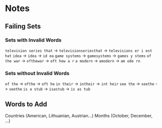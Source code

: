# Notes

## Failing Sets

### Sets with Invalid Words

`television series that` -> `televisionseriesthat` -> `televisions er i est hat`
`idea` -> `idea` -> `id ea`
`game systems` -> `gamesystems` -> `games y stems`
`of the war` -> `ofthewar` -> `oft hew a r`
`a modern` -> `amodern` -> `am ode rn`

### Sets without Invalid Words

`of the` -> `ofthe` -> `oft he`
`in their` -> `intheir` -> `int heir`
`see the` -> `seethe` -> `seethe`
`is a stub` -> `isastub` -> `is as tub`

## Words to Add

Countries (American, Lithuanian, Austrian...)
Months (October, December, ...)
